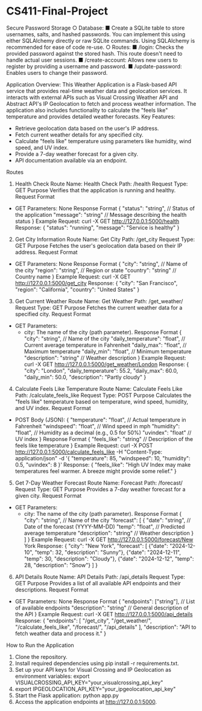 # CS411-Final-Project
Secure Password Storage
○ Database:
■ Create a SQLite table to store usernames, salts, and hashed passwords.
You can implement this using either SQLAlchemy directly or raw SQLite
commands. Using SQLAlchemy is recommended for ease of code re-use.
○ Routes:
■ /login: Checks the provided password against the stored hash. This
route doesn't need to handle actual user sessions.
■ /create-account: Allows new users to register by providing a
username and password.
■ /update-password: Enables users to change their password.

Application Overview:
This Weather Application is a Flask-based API service that provides real-time weather data and geolocation services. It interacts with external APIs such as Visual Crossing Weather API and Abstract API's IP Geolocation to fetch and process weather information. The application also includes functionality to calculate the "feels like" temperature and provides detailed weather forecasts.
Key Features:
* Retrieve geolocation data based on the user's IP address.
* Fetch current weather details for any specified city.
* Calculate "feels like" temperature using parameters like humidity, wind speed, and UV index.
* Provide a 7-day weather forecast for a given city.
* API documentation available via an endpoint.

Routes
1. Health Check
Route Name: Health Check Path: /health Request Type: GET
Purpose
Verifies that the application is running and healthy.
Request Format
* GET Parameters: None
Response Format
{
  "status": "string", // Status of the application
  "message": "string" // Message describing the health status
}
Example
Request:
curl -X GET http://127.0.0.1:5000/health
Response:
{
  "status": "running",
  "message": "Service is healthy"
}

2. Get City Information
Route Name: Get City Path: /get_city Request Type: GET
Purpose
Fetches the user's geolocation data based on their IP address.
Request Format
* GET Parameters: None
Response Format
{
  "city": "string",    // Name of the city
  "region": "string",  // Region or state
  "country": "string"  // Country name
}
Example
Request:
curl -X GET http://127.0.0.1:5000/get_city
Response:
{
  "city": "San Francisco",
  "region": "California",
  "country": "United States"
}

3. Get Current Weather
Route Name: Get Weather Path: /get_weather/<city> Request Type: GET
Purpose
Fetches the current weather data for a specified city.
Request Format
* GET Parameters:
    * city: The name of the city (path parameter).
Response Format
{
  "city": "string",              // Name of the city
  "daily_temperature": "float", // Current average temperature in Fahrenheit
  "daily_max": "float",         // Maximum temperature
  "daily_min": "float",         // Minimum temperature
  "description": "string"       // Weather description
}
Example
Request:
curl -X GET http://127.0.0.1:5000/get_weather/London
Response:
{
  "city": "London",
  "daily_temperature": 55.2,
  "daily_max": 60.0,
  "daily_min": 50.0,
  "description": "Partly cloudy"
}

4. Calculate Feels Like Temperature
Route Name: Calculate Feels Like Path: /calculate_feels_like Request Type: POST
Purpose
Calculates the "feels like" temperature based on temperature, wind speed, humidity, and UV index.
Request Format
* POST Body (JSON):
{
  "temperature": "float",  // Actual temperature in Fahrenheit
  "windspeed": "float",    // Wind speed in mph
  "humidity": "float",     // Humidity as a decimal (e.g., 0.5 for 50%)
  "uvindex": "float"       // UV index
}
Response Format
{
  "feels_like": "string" // Description of the feels like temperature
}
Example
Request:
curl -X POST http://127.0.0.1:5000/calculate_feels_like -H "Content-Type: application/json" -d '{
  "temperature": 85,
  "windspeed": 10,
  "humidity": 0.5,
  "uvindex": 8
}'
Response:
{
  "feels_like": "High UV Index may make temperatures feel warmer. A breeze might provide some relief."
}

5. Get 7-Day Weather Forecast
Route Name: Forecast Path: /forecast/<city> Request Type: GET
Purpose
Provides a 7-day weather forecast for a given city.
Request Format
* GET Parameters:
    * city: The name of the city (path parameter).
Response Format
{
  "city": "string",      // Name of the city
  "forecast": [
    {
      "date": "string",   // Date of the forecast (YYYY-MM-DD)
      "temp": "float",    // Predicted average temperature
      "description": "string" // Weather description
    }
  ]
}
Example
Request:
curl -X GET http://127.0.0.1:5000/forecast/New York
Response:
{
  "city": "New York",
  "forecast": [
    {"date": "2024-12-10", "temp": 32, "description": "Sunny"},
    {"date": "2024-12-11", "temp": 30, "description": "Cloudy"},
    {"date": "2024-12-12", "temp": 28, "description": "Snow"}
  ]
}

6. API Details
Route Name: API Details Path: /api_details Request Type: GET
Purpose
Provides a list of all available API endpoints and their descriptions.
Request Format
* GET Parameters: None
Response Format
{
  "endpoints": ["string"], // List of available endpoints
  "description": "string" // General description of the API
}
Example
Request:
curl -X GET http://127.0.0.1:5000/api_details
Response:
{
  "endpoints": [
    "/get_city",
    "/get_weather/<city>",
    "/calculate_feels_like",
    "/forecast/<city>",
    "/api_details"
  ],
  "description": "API to fetch weather data and process it."
}

How to Run the Application
1. Clone the repository.
2. Install required dependencies using pip install -r requirements.txt.
3. Set up your API keys for Visual Crossing and IP Geolocation as environment variables: export VISUALCROSSING_API_KEY="your_visualcrossing_api_key"
4. export IPGEOLOCATION_API_KEY="your_ipgeolocation_api_key"
5. Start the Flask application: python app.py
6. Access the application endpoints at http://127.0.0.1:5000.

